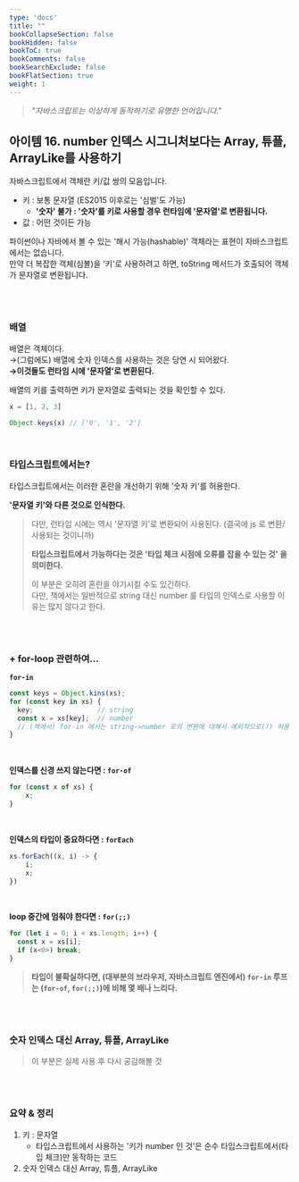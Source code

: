 ```yaml
---
type: 'docs'
title: ""
bookCollapseSection: false
bookHidden: false
bookToC: true
bookComments: false
bookSearchExclude: false
bookFlatSection: true
weight: 1
---
```


> *"자바스크립트는 이상하게 동작하기로 유명한 언어입니다."*

## 아이템 16. number 인덱스 시그니처보다는 Array, 튜플, ArrayLike를 사용하기

자바스크립트에서 객체란 키/값 쌍의 모음입니다.

- 키 : 보통 문자열 (ES2015 이후로는 '심벌'도 가능)
  - **'숫자' 불가 : '숫자'를 키로 사용할 경우 런타임에 '문자열'로 변환됩니다.**
- 값 : 어떤 것이든 가능

파이썬이나 자바에서 볼 수 있는 '해시 가능(hashable)' 객체라는 표현이 자바스크립트에서는 없습니다. <br>
만약 더 복잡한 객체(심볼)을 '키'로 사용하려고 하면, toString 메서드가 호출되어 객체가 문자열로 변환됩니다.

<br><br>

### 배열

배열은 객체이다. <br>
→(그럼에도) 배열에 숫자 인덱스를 사용하는 것은 당연 시 되어왔다. <br>
**→이것들도 런타임 시에 '문자열'로 변환된다.**

배열의 키를 출력하면 키가 문자열로 출력되는 것을 확인할 수 있다.

```js
x = [1, 2, 3]

Object.keys(x) // ['0', '1', '2']
```

<br>

### 타입스크립트에서는?

타입스크립트에서는 이러한 혼란을 개선하기 위해 '숫자 키'를 허용한다.

**'문자열 키'와 다른 것으로 인식한다.**

> 다만, 런타임 시에는 역시 '문자열 키'로 변환되어 사용된다. (결국에 js 로 변환/사용되는 것이니까)
> 
> **타입스크립트에서 가능하다는 것은 '타입 체크 시점에 오류를 잡을 수 있는 것' 을 의미한다.**
>
> 이 부분은 오히려 혼란을 야기시킬 수도 있긴하다. <br>
> 다만, 책에서는 일반적으로 string 대신 number 를 타입의 인덱스로 사용할 이유는 많지 않다고 한다.


<br><br>

### \+ for-loop 관련하여...

**`for-in`**
```ts
const keys = Object.kins(xs);
for (const key in xs) {
  key;                // string
  const x = xs[key];  // number 
  // (책에서) for-in 에서는 string->number 로의 변환에 대해서 예외적으로(?) 허용한다고 생각하면 된다고 한다.
}
```

<br>

**인덱스를 신경 쓰지 않는다면 : `for-of`**

```ts
for (const x of xs) {
    x;
}
```

<br>

**인덱스의 타입이 중요하다면 : `forEach`**

```ts
xs.forEach((x, i) -> {
    i;
    x;
})
```

<br>

**loop 중간에 멈춰야 한다면 : `for(;;)`**

```ts
for (let i = 0; i < xs.length; i++) {
  const x = xs[i];
  if (x<0>) break;
}
```

> **타입이 불확실하다면, (대부분의 브라우저, 자바스크립트 엔진에서) `for-in` 루프는 (`for-of`, `for(;;)`)에 비해 몇 배나 느리다.**

<br><br>

### 숫자 인덱스 대신 Array, 튜플, ArrayLike

> 이 부분은 실제 사용 후 다시 공감해볼 것

<br><br>

### 요약 & 정리

1. 키 : 문자열  <br>
   - 타입스크립트에서 사용하는 '키가 number 인 것'은 순수 타입스크립트에서(타입 체크)만 동작하는 코드
2. 숫자 인덱스 대신 Array, 튜플, ArrayLike
